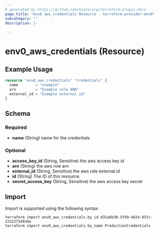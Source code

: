 ```yaml
---
# generated by https://github.com/hashicorp/terraform-plugin-docs
page_title: "env0_aws_credentials Resource - terraform-provider-env0"
subcategory: ""
description: |-
  
---
```


# env0_aws_credentials (Resource)



## Example Usage

```terraform
resource "env0_aws_credentials" "credentials" {
  name        = "example"
  arn         = "Example role ARN"
  external_id = "Example external id"
}
```

<!-- schema generated by tfplugindocs -->
## Schema

### Required

- **name** (String) name for the credentials

### Optional

- **access_key_id** (String, Sensitive) the aws access key id
- **arn** (String) the aws role arn
- **external_id** (String, Sensitive) the aws role external id
- **id** (String) The ID of this resource.
- **secret_access_key** (String, Sensitive) the aws access key secret

## Import

Import is supported using the following syntax:

```shell
terraform import env0_aws_credentials.by_id d31a6b30-5f69-4d24-937c-22322754934e
terraform import env0_aws_credentials.by_name ProductionCredentials
```
